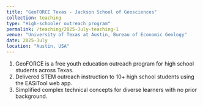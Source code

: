 ```yaml
---
title: "GeoFORCE Texas - Jackson School of Geosciences"
collection: teaching
type: "High-schooler outreach program"
permalink: /teaching/2025-July-teaching-1
venue: "University of Texas at Austin, Bureau of Economic Geology"
date: 2025-July
location: "Austin, USA"
---
```



1. GeoFORCE is a free youth education outreach program for high school students across Texas.
2. Delivered STEM outreach instruction to 10+ high school students using the EASiTool web app.
3. Simplified complex technical concepts for diverse learners with no prior background.
